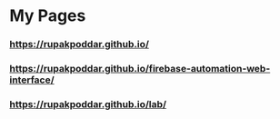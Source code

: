 # My Pages

### https://rupakpoddar.github.io/

### https://rupakpoddar.github.io/firebase-automation-web-interface/

### https://rupakpoddar.github.io/lab/
